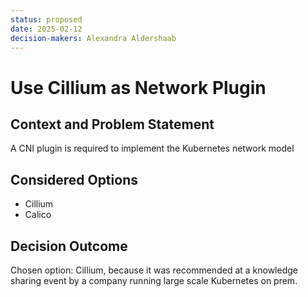 ```yaml
---
status: proposed
date: 2025-02-12
decision-makers: Alexandra Aldershaab
---
```


# Use Cillium as Network Plugin

## Context and Problem Statement

A CNI plugin is required to implement the Kubernetes network model

## Considered Options

* Cillium
* Calico

## Decision Outcome

Chosen option: Cillium, because it was recommended at a knowledge sharing event by a company running large scale Kubernetes on prem.

